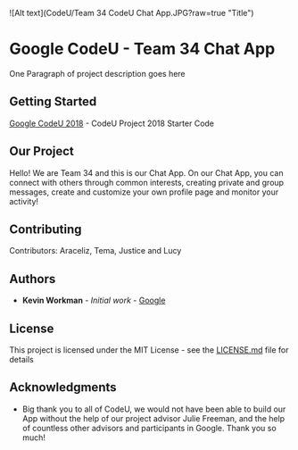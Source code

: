 ![Alt text](CodeU/Team 34 CodeU Chat App.JPG?raw=true "Title")
# Google CodeU - Team 34 Chat App

One Paragraph of project description goes here

## Getting Started

[Google CodeU 2018](https://github.com/google/codeu_project_2018) - CodeU Project 2018 Starter Code

## Our Project

Hello! We are Team 34 and this is our Chat App. On our Chat App, you can connect with others through common interests, creating private and group messages, create and customize your own profile page and monitor your activity!


## Contributing
Contributors: Araceliz, Tema, Justice and Lucy

 

## Authors

* **Kevin Workman** - *Initial work* - [Google](https://github.com/google/codeu_project_2018)

## License

This project is licensed under the MIT License - see the [LICENSE.md](LICENSE.md) file for details

## Acknowledgments

* Big thank you to all of CodeU, we would not have been able to build our App without the help of our project advisor Julie Freeman, and the help of countless other advisors and participants in Google. Thank you so much!
